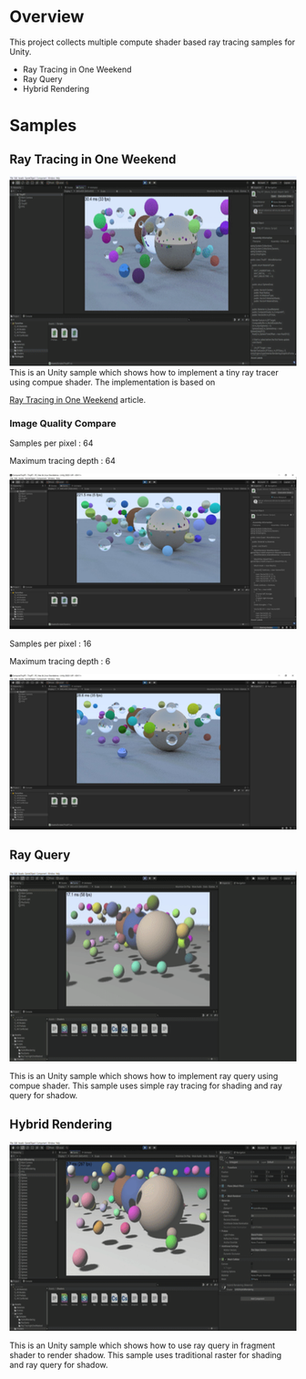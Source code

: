# Overview

This project collects multiple compute shader based ray tracing samples for Unity.
- Ray Tracing in One Weekend
- Ray Query
- Hybrid Rendering

# Samples

## Ray Tracing in One Weekend 
<img src="./Screenshot.gif" height="333px" width="640px" >
This is an Unity sample which shows how to implement a tiny ray tracer using compue shader. The implementation is based on

[Ray Tracing in One Weekend](https://raytracing.github.io/books/RayTracingInOneWeekend.html) article.

### Image Quality Compare

Samples per pixel  : 64

Maximum tracing depth : 64

![](Screenshot_64x64.jpg)


Samples per pixel  : 16

Maximum tracing depth : 6

![](Screenshot.jpg)

## Ray Query
<img src="./RayQuery_Screenshot.gif" height="333px" width="640px" >

This is an Unity sample which shows how to implement ray query using compue shader. This sample uses simple ray tracing for shading and ray query for shadow.

## Hybrid Rendering
<img src="./HybridRendering_Screenshot.gif" height="333px" width="640px" >

This is an Unity sample which shows how to use ray query in fragment shader to render shadow. This sample uses traditional raster for shading and ray query for shadow.






 
